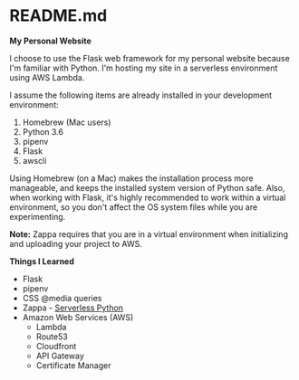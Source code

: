 # README.md
**My Personal Website**

I choose to use the Flask web framework for my personal website because I'm familiar with Python. I'm hosting my site in a serverless environment using AWS Lambda.

I assume the following items are already installed in your development environment:
1. Homebrew (Mac users)
2. Python 3.6
3. pipenv
4. Flask
5. awscli

Using Homebrew (on a Mac) makes the installation process more manageable, and keeps the installed system version of Python safe. Also, when working with Flask, it's highly recommended to work within a virtual environment, so you don't affect the OS system files while you are experimenting.

**Note:** Zappa requires that you are in a virtual environment when initializing and uploading your project to AWS.

**Things I Learned**
* Flask
* pipenv
* CSS @media queries
* Zappa - [Serverless Python](https://github.com/Miserlou/Zappa)
* Amazon Web Services (AWS)
    * Lambda
    * Route53
    * Cloudfront
    * API Gateway
    * Certificate Manager

